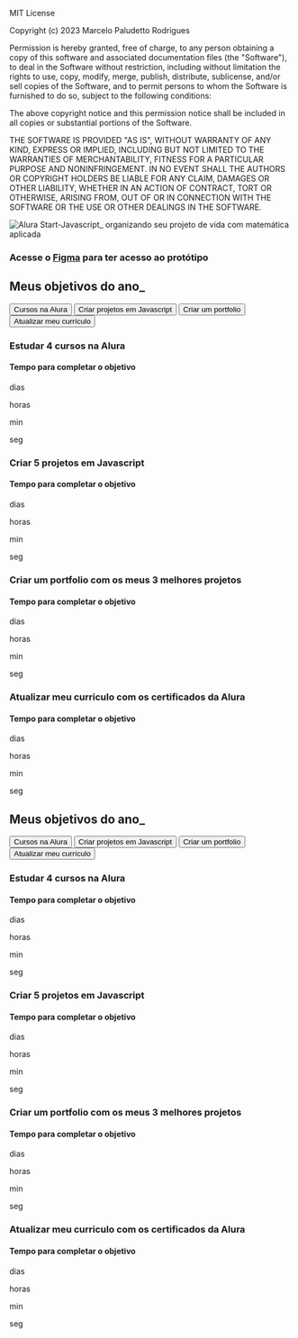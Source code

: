 MIT License
 
 Copyright (c) 2023 Marcelo Paludetto Rodrigues
 
 Permission is hereby granted, free of charge, to any person obtaining a copy
 of this software and associated documentation files (the "Software"), to deal
 in the Software without restriction, including without limitation the rights
 to use, copy, modify, merge, publish, distribute, sublicense, and/or sell
 copies of the Software, and to permit persons to whom the Software is
 furnished to do so, subject to the following conditions:
 
 The above copyright notice and this permission notice shall be included in all
 copies or substantial portions of the Software.
 
 THE SOFTWARE IS PROVIDED "AS IS", WITHOUT WARRANTY OF ANY KIND, EXPRESS OR
 IMPLIED, INCLUDING BUT NOT LIMITED TO THE WARRANTIES OF MERCHANTABILITY,
 FITNESS FOR A PARTICULAR PURPOSE AND NONINFRINGEMENT. IN NO EVENT SHALL THE
 AUTHORS OR COPYRIGHT HOLDERS BE LIABLE FOR ANY CLAIM, DAMAGES OR OTHER
 LIABILITY, WHETHER IN AN ACTION OF CONTRACT, TORT OR OTHERWISE, ARISING FROM,
 OUT OF OR IN CONNECTION WITH THE SOFTWARE OR THE USE OR OTHER DEALINGS IN THE
 SOFTWARE.
 
 ![Alura Start-Javascript_ organizando seu projeto de vida com matemática aplicada](https://github.com/marcelopaludetto/js-projeto/assets/78444171/a87cddcc-074a-4f74-8110-d8c2551a66e9)
 
 ### Acesse o [Figma](https://www.figma.com/community/file/1266748897061926443/Prot%C3%B3tipo---Javascript%3A-organizando-seu-projeto-de-vida-com-matem%C3%A1tica-aplicada) para ter acesso ao protótipo
 
 <!DOCTYPE html>
<html lang="pt-br">

<head>
    <meta charset="UTF-8">
    <meta name="viewport" content="width=device-width, initial-scale=1.0">
    <title>Meus objetivos do ano</title>
    <link rel="stylesheet" href="style.css">
</head>

<body>
    <section class="conteudo-principal">
        <h2 class="titulo-principal">Meus objetivos do ano<span>_</span></h2>
        <div class="conteudo">
            <div class="botoes">
                <button class="botao ativo">Cursos na Alura</button>
                <button class="botao">Criar projetos em Javascript</button>
                <button class="botao">Criar um portfolio</button>
                <button class="botao">Atualizar meu currículo</button>
            </div>
            <div class="abas-textos">
                <div class="aba-conteudo ativo">
                    <h3 class="aba-conteudo-titulo-principal">Estudar 4 cursos na Alura</h3>
                    <h4 class="aba-conteudo-titulo-secundario">Tempo para completar o objetivo</h4>
                    <div class="contador">
                        <div class="contador-digito">
                            <p class="contador-digito-numero" id="dias0"></p>
                            <p class="contador-digito-texto">dias</p>
                        </div>
                        <div class="contador-digito">
                            <p class="contador-digito-numero" id="horas0"></p>
                            <p class="contador-digito-texto">horas</p>
                        </div>
                        <div class="contador-digito">
                            <p class="contador-digito-numero" id="min0"></p>
                            <p class="contador-digito-texto">min</p>
                        </div>
                        <div class="contador-digito">
                            <p class="contador-digito-numero" id="seg0"></p>
                            <p class="contador-digito-texto">seg</p>
                        </div>
                    </div>
                </div>
                <div class="aba-conteudo">
                    <h3 class="aba-conteudo-titulo-principal">Criar 5 projetos em Javascript</h3>
                    <h4 class="aba-conteudo-titulo-secundario">Tempo para completar o objetivo</h4>
                    <div class="contador">
                        <div class="contador-digito">
                            <p class="contador-digito-numero" id="dias1"></p>
                            <p class="contador-digito-texto">dias</p>
                        </div>
                        <div class="contador-digito">
                            <p class="contador-digito-numero" id="horas1"></p>
                            <p class="contador-digito-texto">horas</p>
                        </div>
                        <div class="contador-digito">
                            <p class="contador-digito-numero" id="min1"></p>
                            <p class="contador-digito-texto">min</p>
                        </div>
                        <div class="contador-digito">
                            <p class="contador-digito-numero" id="seg1"></p>
                            <p class="contador-digito-texto">seg</p>
                        </div>
                    </div>
                </div>
                <div class="aba-conteudo">
                    <h3 class="aba-conteudo-titulo-principal">Criar um portfolio com os meus 3 melhores projetos</h3>
                    <h4 class="aba-conteudo-titulo-secundario">Tempo para completar o objetivo</h4>
                    <div class="contador">
                        <div class="contador-digito">
                            <p class="contador-digito-numero" id="dias2"></p>
                            <p class="contador-digito-texto">dias</p>
                        </div>
                        <div class="contador-digito">
                            <p class="contador-digito-numero" id="horas2"></p>
                            <p class="contador-digito-texto">horas</p>
                        </div>
                        <div class="contador-digito">
                            <p class="contador-digito-numero" id="min2"></p>
                            <p class="contador-digito-texto">min</p>
                        </div>
                        <div class="contador-digito">
                            <p class="contador-digito-numero" id="seg2"></p>
                            <p class="contador-digito-texto">seg</p>
                        </div>
                    </div>
                </div>
                <div class="aba-conteudo">
                    <h3 class="aba-conteudo-titulo-principal">Atualizar meu curriculo com os certificados da Alura</h3>
                    <h4 class="aba-conteudo-titulo-secundario">Tempo para completar o objetivo</h4>
                    <div class="contador">
                        <div class="contador-digito">
                            <p class="contador-digito-numero" id="dias3"></p>
                            <p class="contador-digito-texto">dias</p>
                        </div>
                        <div class="contador-digito">
                            <p class="contador-digito-numero" id="horas3"></p>
                            <p class="contador-digito-texto">horas</p>
                        </div>
                        <div class="contador-digito">
                            <p class="contador-digito-numero" id="min3"></p>
                            <p class="contador-digito-texto">min</p>
                        </div>
                        <div class="contador-digito">
                            <p class="contador-digito-numero" id="seg3"></p>
                            <p class="contador-digito-texto">seg</p>
                        </div>
                    </div>
                </div>
            </div>
        </div>
    </section>
    <script src="main.js"></script>
</body>
</html>
<!DOCTYPE html>
<html lang="pt-br">

<head>
    <meta charset="UTF-8">
    <meta name="viewport" content="width=device-width, initial-scale=1.0">
    <title>Meus objetivos do ano</title>
    <link rel="stylesheet" href="style.css">
</head>

<body>
    <section class="conteudo-principal">
        <h2 class="titulo-principal">Meus objetivos do ano<span>_</span></h2>
        <div class="conteudo">
            <div class="botoes">
                <button class="botao ativo">Cursos na Alura</button>
                <button class="botao">Criar projetos em Javascript</button>
                <button class="botao">Criar um portfolio</button>
                <button class="botao">Atualizar meu currículo</button>
            </div>
            <div class="abas-textos">
                <div class="aba-conteudo ativo">
                    <h3 class="aba-conteudo-titulo-principal">Estudar 4 cursos na Alura</h3>
                    <h4 class="aba-conteudo-titulo-secundario">Tempo para completar o objetivo</h4>
                    <div class="contador">
                        <div class="contador-digito">
                            <p class="contador-digito-numero" id="dias0"></p>
                            <p class="contador-digito-texto">dias</p>
                        </div>
                        <div class="contador-digito">
                            <p class="contador-digito-numero" id="horas0"></p>
                            <p class="contador-digito-texto">horas</p>
                        </div>
                        <div class="contador-digito">
                            <p class="contador-digito-numero" id="min0"></p>
                            <p class="contador-digito-texto">min</p>
                        </div>
                        <div class="contador-digito">
                            <p class="contador-digito-numero" id="seg0"></p>
                            <p class="contador-digito-texto">seg</p>
                        </div>
                    </div>
                </div>
                <div class="aba-conteudo">
                    <h3 class="aba-conteudo-titulo-principal">Criar 5 projetos em Javascript</h3>
                    <h4 class="aba-conteudo-titulo-secundario">Tempo para completar o objetivo</h4>
                    <div class="contador">
                        <div class="contador-digito">
                            <p class="contador-digito-numero" id="dias1"></p>
                            <p class="contador-digito-texto">dias</p>
                        </div>
                        <div class="contador-digito">
                            <p class="contador-digito-numero" id="horas1"></p>
                            <p class="contador-digito-texto">horas</p>
                        </div>
                        <div class="contador-digito">
                            <p class="contador-digito-numero" id="min1"></p>
                            <p class="contador-digito-texto">min</p>
                        </div>
                        <div class="contador-digito">
                            <p class="contador-digito-numero" id="seg1"></p>
                            <p class="contador-digito-texto">seg</p>
                        </div>
                    </div>
                </div>
                <div class="aba-conteudo">
                    <h3 class="aba-conteudo-titulo-principal">Criar um portfolio com os meus 3 melhores projetos</h3>
                    <h4 class="aba-conteudo-titulo-secundario">Tempo para completar o objetivo</h4>
                    <div class="contador">
                        <div class="contador-digito">
                            <p class="contador-digito-numero" id="dias2"></p>
                            <p class="contador-digito-texto">dias</p>
                        </div>
                        <div class="contador-digito">
                            <p class="contador-digito-numero" id="horas2"></p>
                            <p class="contador-digito-texto">horas</p>
                        </div>
                        <div class="contador-digito">
                            <p class="contador-digito-numero" id="min2"></p>
                            <p class="contador-digito-texto">min</p>
                        </div>
                        <div class="contador-digito">
                            <p class="contador-digito-numero" id="seg2"></p>
                            <p class="contador-digito-texto">seg</p>
                        </div>
                    </div>
                </div>
                <div class="aba-conteudo">
                    <h3 class="aba-conteudo-titulo-principal">Atualizar meu curriculo com os certificados da Alura</h3>
                    <h4 class="aba-conteudo-titulo-secundario">Tempo para completar o objetivo</h4>
                    <div class="contador">
                        <div class="contador-digito">
                            <p class="contador-digito-numero" id="dias3"></p>
                            <p class="contador-digito-texto">dias</p>
                        </div>
                        <div class="contador-digito">
                            <p class="contador-digito-numero" id="horas3"></p>
                            <p class="contador-digito-texto">horas</p>
                        </div>
                        <div class="contador-digito">
                            <p class="contador-digito-numero" id="min3"></p>
                            <p class="contador-digito-texto">min</p>
                        </div>
                        <div class="contador-digito">
                            <p class="contador-digito-numero" id="seg3"></p>
                            <p class="contador-digito-texto">seg</p>
                        </div>
                    </div>
                </div>
            </div>
        </div>
    </section>
    <script src="main.js"></script>
</body>

</html>
